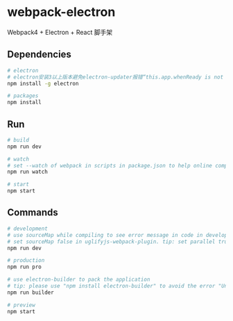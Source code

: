 # webpack-electron
Webpack4 + Electron + React 脚手架

## Dependencies

```bash
# electron
# electron安装3以上版本避免electron-updater报错“this.app.whenReady is not a function”
npm install -g electron

# packages
npm install
```

## Run

```bash
# build
npm run dev

# watch
# set --watch of webpack in scripts in package.json to help online compiling.
npm run watch

# start
npm start
```

## Commands

```bash
# development
# use sourceMap while compiling to see error message in code in development environment.
# set sourceMap false in uglifyjs-webpack-plugin. tip: set parallel true can help improve the speed of compiling
npm run dev

# production
npm run pro

# use electron-builder to pack the application
# tip: please use "npm install electron-builder" to avoid the error "Unresolve node modules: react"
npm run builder

# preview
npm start
```
